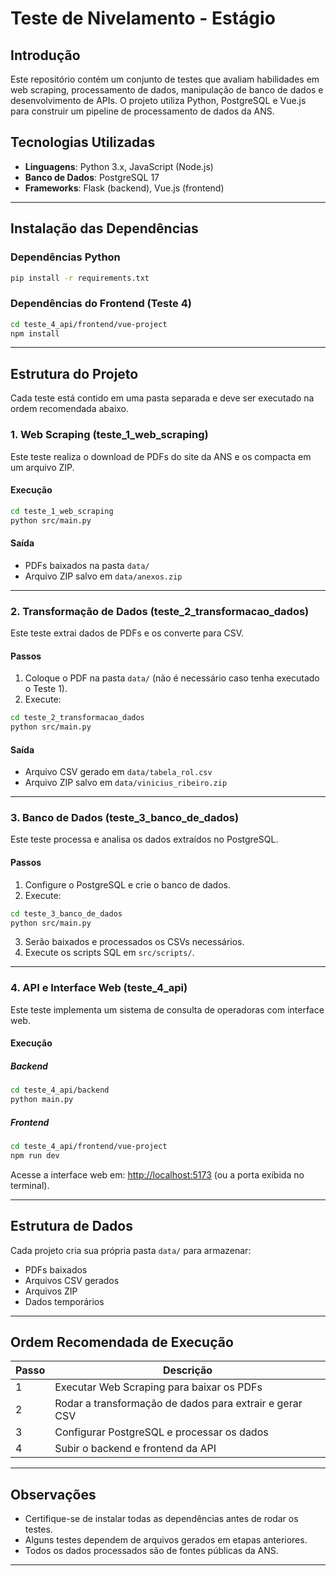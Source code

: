 # Teste de Nivelamento - Estágio

## Introdução
Este repositório contém um conjunto de testes que avaliam habilidades em web scraping, processamento de dados, manipulação de banco de dados e desenvolvimento de APIs. O projeto utiliza Python, PostgreSQL e Vue.js para construir um pipeline de processamento de dados da ANS.

## Tecnologias Utilizadas

- **Linguagens**: Python 3.x, JavaScript (Node.js)
- **Banco de Dados**: PostgreSQL 17
- **Frameworks**: Flask (backend), Vue.js (frontend)

---

## Instalação das Dependências

### **Dependências Python**
```bash
pip install -r requirements.txt
```

### **Dependências do Frontend (Teste 4)**
```bash
cd teste_4_api/frontend/vue-project
npm install
```

---

## Estrutura do Projeto

Cada teste está contido em uma pasta separada e deve ser executado na ordem recomendada abaixo.

### **1. Web Scraping (teste_1_web_scraping)**
Este teste realiza o download de PDFs do site da ANS e os compacta em um arquivo ZIP.

#### **Execução**
```bash
cd teste_1_web_scraping
python src/main.py
```

#### **Saída**
- PDFs baixados na pasta `data/`
- Arquivo ZIP salvo em `data/anexos.zip`

---

### **2. Transformação de Dados (teste_2_transformacao_dados)**
Este teste extrai dados de PDFs e os converte para CSV.

#### **Passos**
1. Coloque o PDF na pasta `data/`  (não é necessário caso tenha executado o Teste 1).
2. Execute:
```bash
cd teste_2_transformacao_dados
python src/main.py
```

#### **Saída**
- Arquivo CSV gerado em `data/tabela_rol.csv`
- Arquivo ZIP salvo em `data/vinicius_ribeiro.zip`

---

### **3. Banco de Dados (teste_3_banco_de_dados)**
Este teste processa e analisa os dados extraídos no PostgreSQL.

#### **Passos**
1. Configure o PostgreSQL e crie o banco de dados.
2. Execute:
```bash
cd teste_3_banco_de_dados
python src/main.py
```
3. Serão baixados e processados os CSVs necessários.
4. Execute os scripts SQL em `src/scripts/`.
---

### **4. API e Interface Web (teste_4_api)**
Este teste implementa um sistema de consulta de operadoras com interface web.

#### **Execução**

##### **Backend**
```bash
cd teste_4_api/backend
python main.py
```

##### **Frontend**
```bash
cd teste_4_api/frontend/vue-project
npm run dev
```

Acesse a interface web em: [http://localhost:5173](http://localhost:5173) (ou a porta exibida no terminal).

---

## Estrutura de Dados

Cada projeto cria sua própria pasta `data/` para armazenar:
- PDFs baixados
- Arquivos CSV gerados
- Arquivos ZIP
- Dados temporários

---

## Ordem Recomendada de Execução
| Passo | Descrição |
|-------|----------|
| 1 | Executar Web Scraping para baixar os PDFs |
| 2 | Rodar a transformação de dados para extrair e gerar CSV |
| 3 | Configurar PostgreSQL e processar os dados |
| 4 | Subir o backend e frontend da API |

---

## Observações
- Certifique-se de instalar todas as dependências antes de rodar os testes.
- Alguns testes dependem de arquivos gerados em etapas anteriores.
- Todos os dados processados são de fontes públicas da ANS.

---
